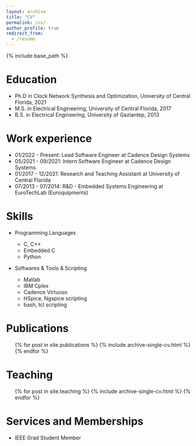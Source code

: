 ```yaml
---
layout: archive
title: "CV"
permalink: /cv/
author_profile: true
redirect_from:
  - /resume
---
```


{% include base_path %}

Education
======
* Ph.D in Clock Network Synthesis and Optimization, University of Central Florida, 2021
* M.S. in Electrical Engineering, University of Central Florida, 2017
* B.S. in Electrical Engineering, University of Gaziantep, 2013

Work experience
======
* 01/2022 - Present: Lead Software Engineer at Cadence Design Systems
* 05/2021 - 09/2021: Intern Software Engineer at Cadence Design Systems
* 01/2017 - 12/2021: Research and Teaching Assistant at University of Central Florida
* 07/2013 - 07/2014: R&D - Embedded Systems Engineering at EuroTechLab (Euroquipments) 
    
Skills
======
* Programming Languages
  * C, C++
  * Embedded C
  * Python
  
* Softwares & Tools & Scripting
  * Matlab
  * IBM Cplex
  * Cadence Virtuoso
  * HSpice, Ngspice scripting
  * bash, tcl scripting


Publications
======
  <ul>{% for post in site.publications %}
    {% include archive-single-cv.html %}
  {% endfor %}</ul>
  
  
Teaching
======
  <ul>{% for post in site.teaching %}
    {% include archive-single-cv.html %}
  {% endfor %}</ul>
  
Services and Memberships
======
* IEEE Grad Student Member
